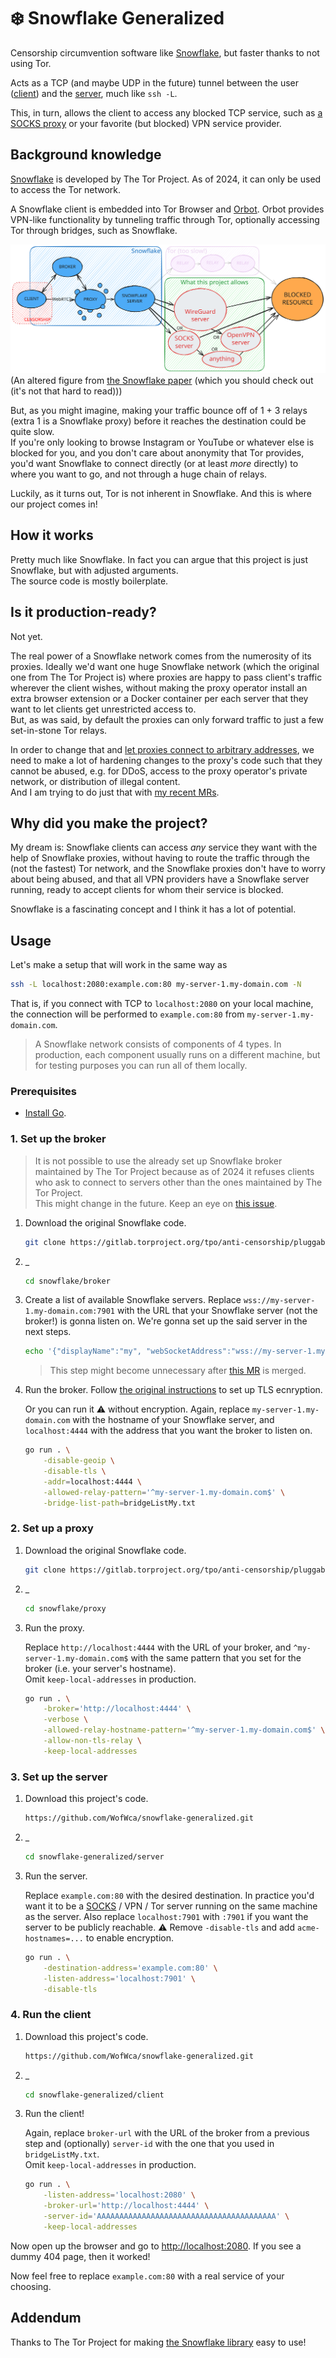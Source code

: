 # ❄️ Snowflake Generalized

Censorship circumvention software like
[Snowflake](https://snowflake.torproject.org/),
but faster thanks to not using Tor.

Acts as a TCP (and maybe UDP in the future) tunnel
between the user ([client](./client/main.go)) and
the [server](./server/main.go),
much like `ssh -L`.
<!-- As proposed in
["Snowflake as a generic TCP (UDP?) forwarder (like `ssh -L`)"](https://gitlab.torproject.org/tpo/anti-censorship/pluggable-transports/snowflake/-/issues/40168) -->

This, in turn, allows the client to access any blocked TCP service,
such as [a SOCKS proxy](https://github.com/serjs/socks5-server)
or your favorite (but blocked) VPN service provider.

## Background knowledge

[Snowflake](https://snowflake.torproject.org/) is developed by The Tor Project.
As of 2024, it can only be used to access the Tor network.

A Snowflake client is embedded into Tor Browser and [Orbot](https://orbot.app/).
Orbot provides VPN-like functionality by tunneling traffic through Tor,
optionally accessing Tor through bridges, such as Snowflake.

![Architecture of Snowflake-generalized](./docs/snowflake-generalized.svg)
(An altered figure from
[the Snowflake paper](https://www.bamsoftware.com/papers/snowflake/)
(which you should check out (it's not that hard to read)))

But, as you might imagine,
making your traffic bounce off of 1 + 3 relays
(extra 1 is a Snowflake proxy) before it reaches the destination
could be quite slow.  
If you're only looking to browse Instagram or YouTube
or whatever else is blocked for you, and you don't care about anonymity
that Tor provides, you'd want Snowflake to connect directly
(or at least _more_ directly)
to where you want to go, and not through a huge chain of relays.

Luckily, as it turns out,
Tor is not inherent in Snowflake.
And this is where our project comes in!
<!-- Moreover, Snowflake isn't really concerned about
what kind of traffic you pass through it! -->

## How it works

Pretty much like Snowflake.
In fact you can argue that this project is just Snowflake,
but with adjusted arguments.  
The source code is mostly boilerplate.

<!-- ## Can I run a proxy to help others circumvent censorship? -->

## Is it production-ready?

Not yet.

The real power of a Snowflake network comes from
the numerosity of its proxies.
Ideally we'd want one huge Snowflake network
(which the original one from The Tor Project is)
where proxies are happy to pass client's traffic
wherever the client wishes,
without making the proxy operator install
an extra browser extension or a Docker container per each
server that they want to let clients get unrestricted access to.  
But, as was said, by default the proxies can only forward traffic to
just a few set-in-stone Tor relays.

In order to change that and
[let proxies connect to arbitrary addresses](https://gitlab.torproject.org/tpo/anti-censorship/pluggable-transports/snowflake/-/issues/40248),
we need to make a lot of hardening changes
to the proxy's code such that they cannot be abused,
e.g. for DDoS,
access to the proxy operator's private network,
or distribution of illegal content.  
And I am trying to do just that with
[my recent MRs](https://gitlab.torproject.org/tpo/anti-censorship/pluggable-transports/snowflake/-/merge_requests?scope=all&state=all&author_username=WofWca).

## Why did you make the project?

My dream is: Snowflake clients can access _any_ service they want
with the help of Snowflake proxies,
without having to route the traffic through the (not the fastest) Tor network,
and the Snowflake proxies don't have to worry about being abused,
and that all VPN providers have a Snowflake server running,
ready to accept clients for whom their service is blocked.

Snowflake is a fascinating concept and I think it has a lot of potential.

## Usage

Let's make a setup that will work in the same way as

```bash
ssh -L localhost:2080:example.com:80 my-server-1.my-domain.com -N
```

That is, if you connect with TCP to `localhost:2080` on your local machine,
the connection will be performed to `example.com:80` from
`my-server-1.my-domain.com`.

> A Snowflake network consists of components of 4 types.
> In production, each component usually runs on a different machine,
> but for testing purposes you can run all of them locally.

### Prerequisites

- [Install Go](https://go.dev/doc/install).

### 1. Set up the broker

> It is not possible to use the already set up Snowflake broker
> maintained by The Tor Project because as of 2024
> it refuses clients who ask to connect to servers other than
> the ones maintained by The Tor Project.  
> This might change in the future. Keep an eye on
> [this issue](https://gitlab.torproject.org/tpo/anti-censorship/pluggable-transports/snowflake/-/issues/40166).

1. Download the original Snowflake code.

    ```bash
    git clone https://gitlab.torproject.org/tpo/anti-censorship/pluggable-transports/snowflake.git
    ```

1. _

    ```bash
    cd snowflake/broker
    ```

1. Create a list of available Snowflake servers.
    Replace `wss://my-server-1.my-domain.com:7901` with the URL
    that your Snowflake server (not the broker!) is gonna listen on.
    We're gonna set up the said server in the next steps.

    ```bash
    echo '{"displayName":"my", "webSocketAddress":"wss://my-server-1.my-domain.com:7901", "fingerprint":"AAAAAAAAAAAAAAAAAAAAAAAAAAAAAAAAAAAAAAAA"}' > bridgeListMy.txt
    ```

    > This step might become unnecessary after
    > [this MR](https://gitlab.torproject.org/tpo/anti-censorship/pluggable-transports/snowflake/-/merge_requests/379)
    > is merged.

1. Run the broker.
    Follow
    [the original instructions](https://gitlab.torproject.org/tpo/anti-censorship/pluggable-transports/snowflake/-/tree/main/broker?ref_type=heads#running-your-own)
    to set up TLS ecnryption.

    Or you can run it ⚠️ without encryption.
    Again, replace `my-server-1.my-domain.com`
    with the hostname of your Snowflake server,
    and `localhost:4444` with the address that you want the broker to listen on.
    <!-- TODO after
    https://gitlab.torproject.org/tpo/anti-censorship/pluggable-transports/snowflake/-/merge_requests/381
    we're gonna say "host" instead of "hostname" and add port number. -->

    ```bash
    go run . \
        -disable-geoip \
        -disable-tls \
        -addr=localhost:4444 \
        -allowed-relay-pattern='^my-server-1.my-domain.com$' \
        -bridge-list-path=bridgeListMy.txt
    ```

### 2. Set up a proxy

1. Download the original Snowflake code.

    ```bash
    git clone https://gitlab.torproject.org/tpo/anti-censorship/pluggable-transports/snowflake.git
    ```

1. _

    ```bash
    cd snowflake/proxy
    ```

1. Run the proxy.

    Replace `http://localhost:4444` with the URL of your broker,
    and `^my-server-1.my-domain.com$` with the same pattern
    that you set for the broker (i.e. your server's hostname).  
    Omit `keep-local-addresses` in production.

    ```bash
    go run . \
        -broker='http://localhost:4444' \
        -verbose \
        -allowed-relay-hostname-pattern='^my-server-1.my-domain.com$' \
        -allow-non-tls-relay \
        -keep-local-addresses
    ```

### 3. Set up the server

1. Download this project's code.

    ```bash
    https://github.com/WofWca/snowflake-generalized.git
    ```

1. _

    ```bash
    cd snowflake-generalized/server
    ```

1. Run the server.

    Replace `example.com:80` with the desired destination.
    In practice you'd want it to be a
    [SOCKS](https://github.com/serjs/socks5-server)
    / VPN / Tor server running on the same machine as the server.
    Also replace `localhost:7901` with `:7901` if you want the server
    to be publicly reachable.
    ⚠️ Remove `-disable-tls` and add `acme-hostnames=...` to enable encryption.

    ```bash
    go run . \
        -destination-address='example.com:80' \
        -listen-address='localhost:7901' \
        -disable-tls
    ```

### 4. Run the client

1. Download this project's code.

    ```bash
    https://github.com/WofWca/snowflake-generalized.git
    ```

1. _

    ```bash
    cd snowflake-generalized/client
    ```

1. Run the client!

    Again, replace `broker-url` with the URL of the broker
    from a previous step
    and (optionally) `server-id` with the one that you used
    in `bridgeListMy.txt`.  
    Omit `keep-local-addresses` in production.

    ```bash
    go run . \
        -listen-address='localhost:2080' \
        -broker-url='http://localhost:4444' \
        -server-id='AAAAAAAAAAAAAAAAAAAAAAAAAAAAAAAAAAAAAAAA' \
        -keep-local-addresses
    ```

Now open up the browser and go to <http://localhost:2080>.
If you see a dummy 404 page, then it worked!

Now feel free to replace `example.com:80` with a real service of your choosing.

<!-- ### Example setup with a SOCKS proxy

### Example setup with Tor -->

## Addendum
<!-- This is an implementation of the idea proposed in the
["Snowflake as a generic TCP (UDP?) forwarder (like `ssh -L`)"](https://gitlab.torproject.org/tpo/anti-censorship/pluggable-transports/snowflake/-/issues/40168)
issue. -->

Thanks to The Tor Project for making [the Snowflake library](https://gitlab.torproject.org/tpo/anti-censorship/pluggable-transports/snowflake/) easy to use!
